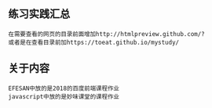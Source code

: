 ## 练习实践汇总
    在需要查看的网页的目录前面增加http://htmlpreview.github.com/?
    或者是在查看目录前加https://toeat.github.io/mystudy/
 
## 关于内容
    EFESAN中放的是2018的百度前端课程作业
    javascript中放的是妙味课堂的课程作业
